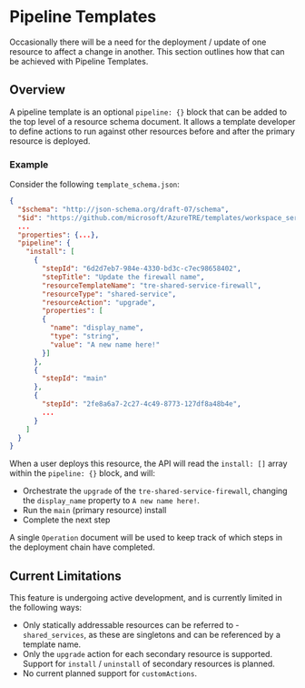 # Pipeline Templates

Occasionally there will be a need for the deployment / update of one resource to affect a change in another. This section outlines how that can be achieved with Pipeline Templates.

## Overview
A pipeline template is an optional `pipeline: {}` block that can be added to the top level of a resource schema document. It allows a template developer to define actions to run against other resources before and after the primary resource is deployed.

### Example
Consider the following `template_schema.json`:

```json
{
  "$schema": "http://json-schema.org/draft-07/schema",
  "$id": "https://github.com/microsoft/AzureTRE/templates/workspace_services/guacamole/user_resources/guacamole-dev-vm/template_schema.json",
  ...
  "properties": {...},
  "pipeline": {
    "install": [
      {
        "stepId": "6d2d7eb7-984e-4330-bd3c-c7ec98658402",
        "stepTitle": "Update the firewall name",
        "resourceTemplateName": "tre-shared-service-firewall",
        "resourceType": "shared-service",
        "resourceAction": "upgrade",
        "properties": [
        {
          "name": "display_name",
          "type": "string",
          "value": "A new name here!"
        }]
      },
      {
        "stepId": "main"
      },
      {
        "stepId": "2fe8a6a7-2c27-4c49-8773-127df8a48b4e",
        ...
      }
    ]
  }
}
```

When a user deploys this resource, the API will read the `install: []` array within the `pipeline: {}` block, and will:
- Orchestrate the `upgrade` of the `tre-shared-service-firewall`, changing the `display_name` property to `A new name here!`.
- Run the `main` (primary resource) install
- Complete the next step

A single `Operation` document will be used to keep track of which steps in the deployment chain have completed.

## Current Limitations
This feature is undergoing active development, and is currently limited in the following ways:
- Only statically addressable resources can be referred to - `shared_services`, as these are singletons and can be referenced by a template name.
- Only the `upgrade` action for each secondary resource is supported. Support for `install` / `uninstall` of secondary resources is planned.
- No current planned support for `customActions`.
